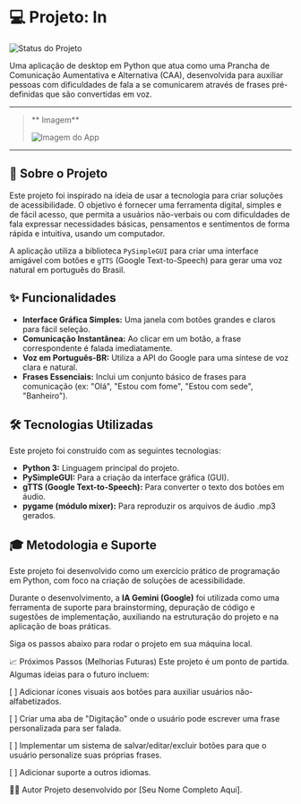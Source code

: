 # 💻 Projeto: In

![Status do Projeto](https://img.shields.io/badge/Status-Conclu%C3%ADdo-brightgreen)

Uma aplicação de desktop em Python que atua como uma Prancha de Comunicação Aumentativa e Alternativa (CAA), desenvolvida para auxiliar pessoas com dificuldades de fala a se comunicarem através de frases pré-definidas que são convertidas em voz.

---

> ** Imagem**
>
> 
> ![Imagem do App](aqui_vai_o_link_da_sua_imagem.png)
> 
>

---

## 🎯 Sobre o Projeto

Este projeto foi inspirado na ideia de usar a tecnologia para criar soluções de acessibilidade. O objetivo é fornecer uma ferramenta digital, simples e de fácil acesso, que permita a usuários não-verbais ou com dificuldades de fala expressar necessidades básicas, pensamentos e sentimentos de forma rápida e intuitiva, usando um computador.

A aplicação utiliza a biblioteca `PySimpleGUI` para criar uma interface amigável com botões e `gTTS` (Google Text-to-Speech) para gerar uma voz natural em português do Brasil.

## ✨ Funcionalidades

* **Interface Gráfica Simples:** Uma janela com botões grandes e claros para fácil seleção.
* **Comunicação Instantânea:** Ao clicar em um botão, a frase correspondente é falada imediatamente.
* **Voz em Português-BR:** Utiliza a API do Google para uma síntese de voz clara e natural.
* **Frases Essenciais:** Inclui um conjunto básico de frases para comunicação (ex: "Olá", "Estou com fome", "Estou com sede", "Banheiro").

## 🛠️ Tecnologias Utilizadas

Este projeto foi construído com as seguintes tecnologias:

* **Python 3:** Linguagem principal do projeto.
* **PySimpleGUI:** Para a criação da interface gráfica (GUI).
* **gTTS (Google Text-to-Speech):** Para converter o texto dos botões em áudio.
* **pygame (módulo mixer):** Para reproduzir os arquivos de áudio .mp3 gerados.

## 🎓 Metodologia e Suporte

Este projeto foi desenvolvido como um exercício prático de programação em Python, com foco na criação de soluções de acessibilidade.

Durante o desenvolvimento, a **IA Gemini (Google)** foi utilizada como uma ferramenta de suporte para brainstorming, depuração de código e sugestões de implementação, auxiliando na estruturação do projeto e na aplicação de boas práticas.

Siga os passos abaixo para rodar o projeto em sua máquina local.

📈 Próximos Passos (Melhorias Futuras)
Este projeto é um ponto de partida. Algumas ideias para o futuro incluem:

[ ] Adicionar ícones visuais aos botões para auxiliar usuários não-alfabetizados.

[ ] Criar uma aba de "Digitação" onde o usuário pode escrever uma frase personalizada para ser falada.

[ ] Implementar um sistema de salvar/editar/excluir botões para que o usuário personalize suas próprias frases.

[ ] Adicionar suporte a outros idiomas.

👨‍💻 Autor
Projeto desenvolvido por [Seu Nome Completo Aqui].
